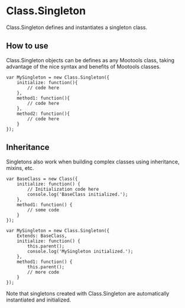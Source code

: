 Class.Singleton
==================

Class.Singleton defines and instantiates a singleton class.

How to use
----------

Class.Singleton objects can be defines as any Mootools class, taking advantage of the nice syntax and benefits of Mootools classes.

	var MySingleton = new Class.Singleton({
		initialize: function(){
			// code here
		},
		method1: function(){
			// code here
		},
		method2: function(){
			// code here
		}
	});


Inheritance
-----------

Singletons also work when building complex classes using inheritance, mixins, etc.

	var BaseClass = new Class({
		initialize: function() {
			// Initialization code here
			console.log('BaseClass initialized.');
		},
		method1: function() {
			// some code
		}
	});

	var MySingleton = new Class.Singleton({
		Extends: BaseClass,
		initialize: function() {
			this.parent();
			console.log('MySingleton initialized.');
		},
		method1: function() {
			this.parent();
			// more code
		}
	});

Note that singletons created with Class.Singleton are automatically instantiated and initialized.